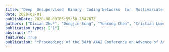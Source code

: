 ```yaml
---
title: "Deep  Unsupervised  Binary  Coding Networks  for  Multivariate  Time  Series  Retrieval"
date: 2020-02-01
publishDate: 2020-08-09T05:55:58.254767Z
authors: ["Dixian Zhu*", "Dongjin Song", "Yuncong Chen", "Cristian Lumezanu", "Wei Cheng", "Bo Zong", "Jingchao Ni", "Takehiko Mizoguchi", "Tianbao Yang", "Haifeng Chen"]
publication_types: ["1"]
abstract: ""
featured: True
publication: "*Proceedings of the 34th AAAI Conference on Advance of Artificial Intelligence (AAAI)*"
---
```

